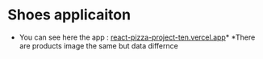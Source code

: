 # Shoes applicaiton
* You can see here the app : [react-pizza-project-ten.vercel.app](react-pizza-project-ten.vercel.app)<space><space>*<space>
*There are products image the same but data differnce

